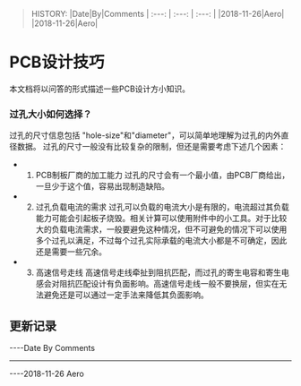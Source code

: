 <!--
>Filename: PCB_Design_Guides.md
>Created Date: Monday, November 26th 2018, 3:22:25 pm
>Author: Aero
>Usage: 
>       
>       
>-----
>Last Modified: 
>Modified By: 
>----------------------------
>--->
>HISTORY:
>|Date|By|Comments
>| :---: | :---: | :---: |
>|2018-11-26|Aero|
>|2018-11-26|Aero|
>















# PCB设计技巧
本文档将以问答的形式描述一些PCB设计方小知识。

### 过孔大小如何选择？
过孔的尺寸信息包括 "hole-size"和"diameter"，可以简单地理解为过孔的内外直径数据。 过孔的尺寸一般没有比较复杂的限制，但还是需要考虑下述几个因素：
- 1. PCB制板厂商的加工能力
    过孔的尺寸会有一个最小值，由PCB厂商给出，一旦少于这个值，容易出现制造缺陷。
- 2. 过孔负载电流的需求
    过孔可以负载的电流大小是有限的，电流超过其负载能力可能会引起板子烧毁。相关计算可以使用附件中的小工具。对于比较大的负载电流需求，一般要避免这种情况，但不可避免的情况下可以使用多个过孔以满足，不过每个过孔实际承载的电流大小都是不可确定，因此还是需要一些冗余。
- 3. 高速信号走线
    高速信号走线牵扯到阻抗匹配，而过孔的寄生电容和寄生电感会对阻抗匹配设计有负面影响。高速信号走线一般不要换层，但实在无法避免还是可以通过一定手法来降低其负面影响。

## 更新记录
----Date      	By   	Comments
--------------	-----	----------------------------------------------------------
----2018-11-26	Aero